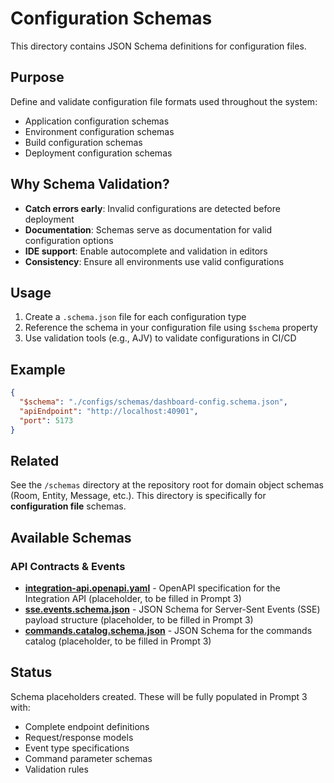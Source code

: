 # Configuration Schemas

This directory contains JSON Schema definitions for configuration files.

## Purpose

Define and validate configuration file formats used throughout the system:
- Application configuration schemas
- Environment configuration schemas
- Build configuration schemas
- Deployment configuration schemas

## Why Schema Validation?

- **Catch errors early**: Invalid configurations are detected before deployment
- **Documentation**: Schemas serve as documentation for valid configuration options
- **IDE support**: Enable autocomplete and validation in editors
- **Consistency**: Ensure all environments use valid configurations

## Usage

1. Create a `.schema.json` file for each configuration type
2. Reference the schema in your configuration file using `$schema` property
3. Use validation tools (e.g., AJV) to validate configurations in CI/CD

## Example

```json
{
  "$schema": "./configs/schemas/dashboard-config.schema.json",
  "apiEndpoint": "http://localhost:40901",
  "port": 5173
}
```

## Related

See the `/schemas` directory at the repository root for domain object schemas (Room, Entity, Message, etc.).
This directory is specifically for **configuration file** schemas.

## Available Schemas

### API Contracts & Events

- **[integration-api.openapi.yaml](integration-api.openapi.yaml)** - OpenAPI specification for the Integration API (placeholder, to be filled in Prompt 3)
- **[sse.events.schema.json](sse.events.schema.json)** - JSON Schema for Server-Sent Events (SSE) payload structure (placeholder, to be filled in Prompt 3)
- **[commands.catalog.schema.json](commands.catalog.schema.json)** - JSON Schema for the commands catalog (placeholder, to be filled in Prompt 3)

## Status

Schema placeholders created. These will be fully populated in Prompt 3 with:
- Complete endpoint definitions
- Request/response models
- Event type specifications
- Command parameter schemas
- Validation rules

